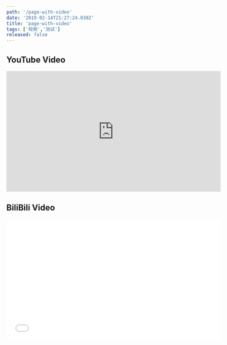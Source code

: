 ```yaml
---
path: '/page-with-video'
date: '2019-02-14T21:27:24.038Z'
title: 'page-with-video'
tags: ['视频','测试']
released: false
---
```


## YouTube Video

<iframe width="560" height="315" src="https://www.youtube.com/embed/lEXBxijQREo" frameborder="0" allow="accelerometer; autoplay; encrypted-media; gyroscope; picture-in-picture" allowfullscreen></iframe>

## BiliBili Video

<iframe width="560" height="315" src="//player.bilibili.com/player.html?aid=7364172&cid=12039000&page=1" scrolling="no" border="0" frameborder="no" framespacing="0" allowfullscreen="true"> </iframe>
